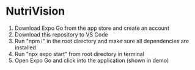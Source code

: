 # NutriVision

1. Download Expo Go from the app store and create an account
2. Download this repository to VS Code
3. Run "npm i" in the root directory and make sure all dependencies are installed
4. Run "npx expo start" from root directory in terminal
5. Open Expo Go and click into the application (shown in demo)
